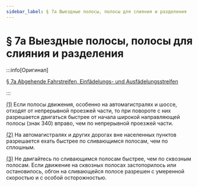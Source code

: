 ```yaml
---
sidebar_label: § 7a Выездные полосы, полосы для слияния и разделения
---
```


# § 7a Выездные полосы, полосы для слияния и разделения

:::info[Оригинал]

[§ 7a Abgehende Fahrstreifen, Einfädelungs- und Ausfädelungsstreifen](https://www.gesetze-im-internet.de/stvo_2013/__7a.html)

:::


<span id="1">[(1)](#1)</span> Если полосы движения, особенно на автомагистралях и шоссе, отходят от непрерывной проезжей
части, то при повороте с них разрешается двигаться быстрее от начала широкой направляющей
полосы (знак 340) вправо, чем по непрерывной проезжей части.


<span id="2">[(2)](#2)</span> На автомагистралях и других дорогах вне населенных пунктов разрешается ехать быстрее по
сливающимся полосам, чем по сплошным.


<span id="3">[(3)](#3)</span> Не двигайтесь по сливающимся полосам быстрее, чем по сквозным полосам. Если движение на
сквозных полосах застопорилось или остановилось, обгон на сливающейся полосе разрешен с умеренной
скоростью и с особой осторожностью.
